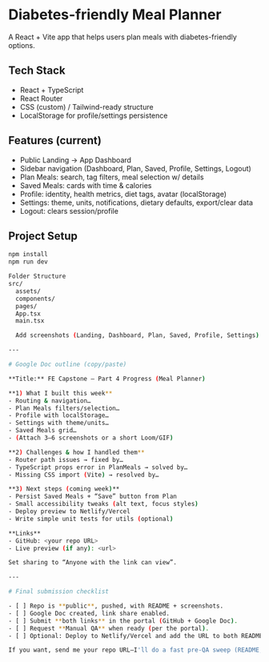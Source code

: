 # Diabetes-friendly Meal Planner

A React + Vite app that helps users plan meals with diabetes-friendly options.

## Tech Stack
- React + TypeScript
- React Router
- CSS (custom) / Tailwind-ready structure
- LocalStorage for profile/settings persistence

## Features (current)
- Public Landing → App Dashboard
- Sidebar navigation (Dashboard, Plan, Saved, Profile, Settings, Logout)
- Plan Meals: search, tag filters, meal selection w/ details
- Saved Meals: cards with time & calories
- Profile: identity, health metrics, diet tags, avatar (localStorage)
- Settings: theme, units, notifications, dietary defaults, export/clear data
- Logout: clears session/profile

## Project Setup
```bash
npm install
npm run dev

Folder Structure
src/
  assets/
  components/
  pages/
  App.tsx
  main.tsx

  Add screenshots (Landing, Dashboard, Plan, Saved, Profile, Settings) under a **Screenshots** section.

---

# Google Doc outline (copy/paste)

**Title:** FE Capstone – Part 4 Progress (Meal Planner)

**1) What I built this week**
- Routing & navigation…
- Plan Meals filters/selection…
- Profile with localStorage…
- Settings with theme/units…
- Saved Meals grid…
- (Attach 3–6 screenshots or a short Loom/GIF)

**2) Challenges & how I handled them**
- Router path issues → fixed by…
- TypeScript props error in PlanMeals → solved by…
- Missing CSS import (Vite) → resolved by…

**3) Next steps (coming week)**
- Persist Saved Meals + “Save” button from Plan
- Small accessibility tweaks (alt text, focus styles)
- Deploy preview to Netlify/Vercel
- Write simple unit tests for utils (optional)

**Links**
- GitHub: <your repo URL>
- Live preview (if any): <url>

Set sharing to “Anyone with the link can view”.

---

# Final submission checklist

- [ ] Repo is **public**, pushed, with README + screenshots.
- [ ] Google Doc created, link share enabled.
- [ ] Submit **both links** in the portal (GitHub + Google Doc).
- [ ] Request **Manual QA** when ready (per the portal).
- [ ] Optional: Deploy to Netlify/Vercel and add the URL to both README and Doc.

If you want, send me your repo URL—I'll do a fast pre-QA sweep (README, broken links, basic lint, and any UI nits) before you submit.